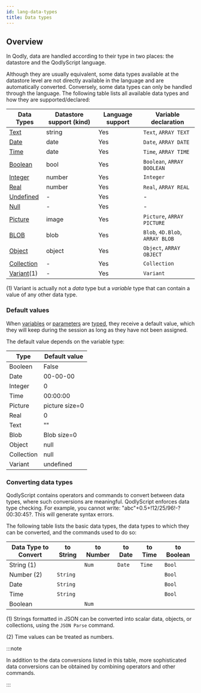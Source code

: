 ```yaml
---
id: lang-data-types
title: Data types
---
```



## Overview

In Qodly, data are handled according to their type in two places: the datastore and the QodlyScript language.

Although they are usually equivalent, some data types available at the datastore level are not directly available in the language and are automatically converted. Conversely, some data types can only be handled through the language. The following table lists all available data types and how they are supported/declared:

|Data Types	|Datastore support (kind)	|Language support|Variable declaration|
|---|----|---|---|
|[Text](Concepts/dt_string.md)	|string	|Yes|`Text`, `ARRAY TEXT`|
|[Date](Concepts/dt_date.md)	|date	|Yes|`Date`, `ARRAY DATE`|
|[Time](Concepts/dt_time.md)	|date	|Yes|`Time`, `ARRAY TIME`|
|[Boolean](Concepts/dt_boolean.md)	|bool	|Yes|`Boolean`, `ARRAY BOOLEAN`|
|[Integer](Concepts/dt_number.md)	|number	|Yes|`Integer`|`ARRAY INTEGER`, `ARRAY LONGINT`|
|[Real](Concepts/dt_number.md)	|number	|Yes|`Real`, `ARRAY REAL`|
|[Undefined](Concepts/dt_null_undefined.md)	|-	|Yes|-|
|[Null](Concepts/dt_null_undefined.md)	|-	|Yes|-|
|[Picture](Concepts/dt_picture.md)	|image	|Yes|`Picture`, `ARRAY PICTURE`|
|[BLOB](Concepts/dt_blob.md)	|blob	|Yes|`Blob`, `4D.Blob`, `ARRAY BLOB`|
|[Object](Concepts/dt_object.md)	|object	|Yes|`Object`, `ARRAY OBJECT`|
|[Collection](Concepts/dt_collection.md)	|-	|Yes|`Collection`|
|[Variant](Concepts/dt_variant.md)(1)	|-	|Yes|`Variant`|


(1) Variant is actually not a *data* type but a *variable* type that can contain a value of any other data type. 

### Default values

When [variables](lang-variables.md) or [parameters](lang-parameters.md) are [typed](lang-variables.md#declaring-variables), they receive a default value, which they will keep during the session as long as they have not been assigned. 

The default value depends on the variable type:

|Type|Default value|  
|---|---|
|Booleen	|False	|
|Date	|00-00-00	|
|Integer|0	|
|Time|00:00:00	|
|Picture|picture size=0	|
|Real|0	|
|Text|""|
|Blob|Blob size=0|
|Object|null|
|Collection|null|
|Variant|undefined|


### Converting data types

QodlyScript contains operators and commands to convert between data types, where such conversions are meaningful. QodlyScript enforces data type checking. For example, you cannot write: "abc"+0.5+!12/25/96!-?00:30:45?. This will generate syntax errors.

The following table lists the basic data types, the data types to which they can be converted, and the commands used to do so:

|Data Type to Convert|to String|to Number|to Date|to Time|to Boolean |
|---|---|---|---|---|---|
|String (1)||`Num`|`Date`|`Time`|`Bool`|
|Number (2)|`String`||||`Bool`|
|Date|`String`||||`Bool`|
|Time|`String`||||`Bool`|
|Boolean||`Num`||||

(1) Strings formatted in JSON can be converted into scalar data, objects, or collections, using the `JSON Parse` command.

(2) Time values can be treated as numbers.

:::note

In addition to the data conversions listed in this table, more sophisticated data conversions can be obtained by combining operators and other commands.

:::

